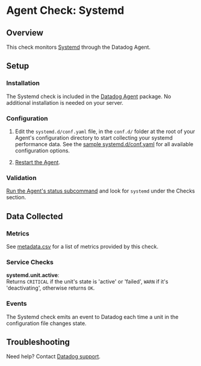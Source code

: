# Agent Check: Systemd

## Overview

This check monitors [Systemd][1] through the Datadog Agent.

## Setup

### Installation

The Systemd check is included in the [Datadog Agent][2] package. No additional installation is needed on your server.

### Configuration

1. Edit the `systemd.d/conf.yaml` file, in the `conf.d/` folder at the root of your
   Agent's configuration directory to start collecting your systemd performance data.
   See the [sample systemd.d/conf.yaml][2] for all available configuration options.

2. [Restart the Agent][3].

### Validation

[Run the Agent's status subcommand][4] and look for `systemd` under the Checks section.

## Data Collected

### Metrics

See [metadata.csv][5] for a list of metrics provided by this check.

### Service Checks

**systemd.unit.active**:  
Returns `CRITICAL` if the unit's state is 'active' or 'failed', `WARN` if it's 'deactivating', otherwise returns `OK`.

### Events

The Systemd check emits an event to Datadog each time a unit in the configuration file changes state.

## Troubleshooting

Need help? Contact [Datadog support][5].

[1]: https://app.datadoghq.com/account/settings#agent
[2]: https://github.com/DataDog/integrations-core/blob/master/systemd/datadog_checks/systemd/data/conf.yaml.example
[3]: https://docs.datadoghq.com/agent/faq/agent-commands/#start-stop-restart-the-agent
[4]: https://docs.datadoghq.com/agent/faq/agent-commands/#agent-status-and-information
[5]: https://github.com/DataDog/integrations-core/blob/master/systemd/metadata.csv
[6]: https://docs.datadoghq.com/help/
